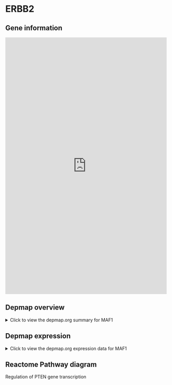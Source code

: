<h1>ERBB2</h1>

<h2>Gene information</h2>
<iframe src="https://depmap.org/portal/gene/MAF1?tab=about" style="border:none;width:100%;height:800px"></iframe>

<h2>Depmap overview</h2>
<details>
  <summary>Click to view the depmap.org summary for MAF1</summary>
  <iframe src="https://depmap.org/portal/gene/MAF1?tab=overview" style="border:none;width:100%;height:800px"></iframe>
</details>

<h2>Depmap expression</h2>
<details>
  <summary>Click to view the depmap.org expression data for MAF1</summary>
  <iframe src="https://depmap.org/portal/gene/MAF1?tab=characterization" style="border:none;width:100%;height:800px"></iframe>
</details>



<h2>Reactome Pathway diagram</h2>
Regulation of PTEN gene transcription
<div id="diagramHolder"></div>

<script>
    //Creating the Reactome Diagram widget
    //Take into account a proxy needs to be set up in your server side pointing to www.reactome.org
    function onReactomeDiagramReady(){  //This function is automatically called when the widget code is ready to be used
        var diagram = Reactome.Diagram.create({
            "placeHolder" : "diagramHolder",
            "width" : 900,
            "height" : 500
        });

        //Initialising it to the "Hemostasis" pathway
        diagram.loadDiagram("R-HSA-8943724");

        //Adding different listeners

        diagram.onDiagramLoaded(function (loaded) {
            console.info("Loaded ", loaded);
            diagram.flagItems("BAD");
	    diagram.flagItems("Q92934");
            if (loaded == "R-HSA-8943724") diagram.selectItem("R-HSA-8943724");
        });

     }
</script>



